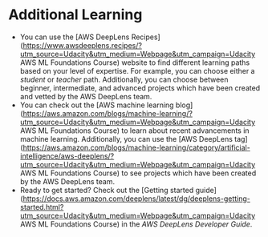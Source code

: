 # Additional Learning

- You can use the [AWS DeepLens Recipes](https://www.awsdeeplens.recipes/?utm_source=Udacity&utm_medium=Webpage&utm_campaign=Udacity AWS ML Foundations Course) website to find different learning paths based on your level of expertise. For example, you can choose either a *student* or *teacher* path. Additionally, you can choose between beginner, intermediate, and advanced projects which have been created and vetted by the AWS DeepLens team.
- You can check out the [AWS machine learning blog](https://aws.amazon.com/blogs/machine-learning/?utm_source=Udacity&utm_medium=Webpage&utm_campaign=Udacity AWS ML Foundations Course) to learn about recent advancements in machine learning. Additionally, you can use the [AWS DeepLens tag](https://aws.amazon.com/blogs/machine-learning/category/artificial-intelligence/aws-deeplens/?utm_source=Udacity&utm_medium=Webpage&utm_campaign=Udacity AWS ML Foundations Course) to see projects which have been created by the AWS DeepLens team.
- Ready to get started? Check out the [Getting started guide](https://docs.aws.amazon.com/deeplens/latest/dg/deeplens-getting-started.html?utm_source=Udacity&utm_medium=Webpage&utm_campaign=Udacity AWS ML Foundations Course) in the *AWS DeepLens Developer Guide*.

